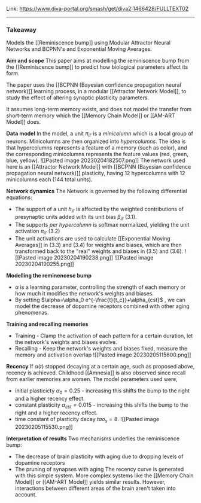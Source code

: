 Link: https://www.diva-portal.org/smash/get/diva2:1466428/FULLTEXT02

----
### Takeaway
Models the [[Reminiscence bump]] using Modular Attractor Neural Networks and BCPNN's and  Exponential Moving Averages.

**Aim and scope**
This paper aims at modelling the reminiscence bump from the [[Reminiscence bump]] to predict how biological parameters affect its form. 

The paper uses the [[BCPNN (Bayesian confidence propagation neural network)]] learning process, in a modular [[Attractor Network Model]], to study the effect of altering synaptic plasticity parameters.

It assumes long-term memory exists, and does not model the transfer from  short-term memory which the [[Memory Chain Model]] or [[AM-ART Model]] does.

**Data model**
In the model, a unit $\pi_{ii'}$ is a *minicolumn* which is a local group of neurons. Minicolumns are then organized into *hypercolumns*. The idea is that hypercolumns represents a feature of a memory (such as color), and the corresponding minicolumns represents the feature values (red, green, blue, yellow).
![[Pasted image 20230204182507.png]]
The network used here is an [[Attractor Network Model]] with [[BCPNN (Bayesian confidence propagation neural network)]] plasticity, having 12 hypercolumns with 12 minicolumns each (144 total units).

**Network dynamics**
The Network is governed by the following differential equations:
* The support of a unit $h_{ii'}$ is affected by the weighted contributions of presynaptic units added with its unit bias $\beta_{ii'}$ (3.1).
* The supports *per hypercolumn* is softmax normalized, yielding the unit activation $\pi_{ii'}$ (3.2)
* The unit activations are used to calculate [[Exponential Moving Averages]] in (3.3) and (3.4) for weights and biases, which are then transformed back to the "real" weights and biases in (3.5) and (3.6).
![[Pasted image 20230204190238.png]]
![[Pasted image 20230204190255.png]]

**Modelling the reminencese bump**
* $\alpha$ is a learning parameter, controlling the strength of each memory or how much it modifies the network's weights and biases. 
* By setting $\alpha=\alpha_0 e^{-\frac{t}{t_c}}+\alpha_{cst}$ , we can model the decrease of dopamine receptors combined with other aging phenomenas.

**Training and recalling memories**
* Training - Clamp the activation of each pattern for a certain duration, let the network's weights and biases evolve. 
* Recalling - Keep the network's weights and biases fixed, measure the memory and activation overlap
![[Pasted image 20230205115600.png]]

**Recency**
If $\alpha(t)$ stopped decaying at a certain age, such as proposed above, recency is achieved. Childhood [[Amnesia]] is also observed since recall from earlier memories are worsen. The model parameters used were,
* initial plasticicty $\alpha_0=0.25$ - increasing this shifts the bump to the right and a higher recency effect.
* constant plasticity $\alpha_{cst}=0.015$ - increasing this shifts the bump to the right and a higher recency effect.
* time constant of plasticity decay $tao_s=8$.
![[Pasted image 20230205115530.png]]

**Interpretation of results**
Two mechanisms underlies the reminiscence bump:
* The decrease of brain plasticity with aging due to dropping levels of dopamine receptors
* The pruning of synapses with aging
The recency curve is generated with this simple system. More complex systems like the  [[Memory Chain Model]] or [[AM-ART Model]] yields similar results. However, interactions between different areas of the brain aren't taken into account.